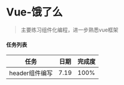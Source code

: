 # Vue-饿了么

>   主要练习组件化编程，进一步熟悉vue框架

#### 任务列表

| 任务         | 日期   | 完成度  |
| ---------- | ---- | ---- |
| header组件编写 | 7.19 | 100% |

